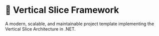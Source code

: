 # 🚀 Vertical Slice Framework

A modern, scalable, and maintainable project template implementing the Vertical Slice Architecture in .NET.
